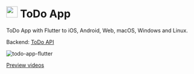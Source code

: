 # <img src="https://github.com/carum98/todo_flutter/assets/40967143/e5466720-24c5-4fcc-a70e-0d22dd658487" width="30" height="30" /> ToDo App

ToDo App with Flutter to iOS, Android, Web, macOS, Windows and Linux.

Backend: [ToDo API](https://github.com/carum98/todo-api)

![todo-app-flutter](https://github.com/carum98/todo_flutter/assets/40967143/f213c9f9-ed1a-46ad-95ed-d994d665aa9d)

[Preview videos](https://www.youtube.com/playlist?list=PL21RtXQuYRMbt3RkPMSpBn9_0_7_LOCkU)
